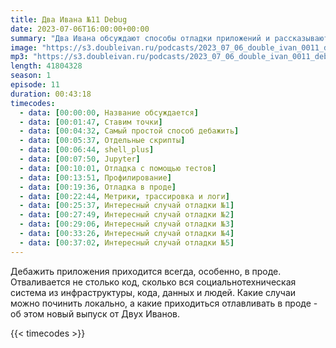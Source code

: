 ```yaml
---
title: Два Ивана №11 Debug
date: 2023-07-06T16:00:00+00:00
summary: "Два Ивана обсуждают способы отладки приложений и рассказывают интересные истории отладки"
image: "https://s3.doubleivan.ru/podcasts/2023_07_06_double_ivan_0011_debug_ng.jpg"
mp3: "https://s3.doubleivan.ru/podcasts/2023_07_06_double_ivan_0011_debug.mp3"
length: 41804328
season: 1
episode: 11
duration: 00:43:18
timecodes:
  - data: [00:00:00, Название обсуждается]
  - data: [00:01:47, Ставим точки]
  - data: [00:04:32, Самый простой способ дебажить]
  - data: [00:05:37, Отдельные скрипты]
  - data: [00:06:44, shell_plus]
  - data: [00:07:50, Jupyter]
  - data: [00:10:01, Отладка с помощью тестов]
  - data: [00:13:51, Профилирование]
  - data: [00:19:36, Отладка в проде]
  - data: [00:22:44, Метрики, трассировка и логи]
  - data: [00:25:37, Интересный случай отладки №1]
  - data: [00:27:49, Интересный случай отладки №2]
  - data: [00:29:06, Интересный случай отладки №3]
  - data: [00:33:26, Интересный случай отладки №4]
  - data: [00:37:02, Интересный случай отладки №5]
---
```


Дебажить приложения приходится всегда, особенно, в проде. Отваливается не столько код, сколько вся социальнотехническая система из инфраструктуры, кода, данных и людей. Какие случаи можно починить локально, а какие приходиться отлавливать в проде - об этом новый выпуск от Двух Иванов.

{{< timecodes >}}

